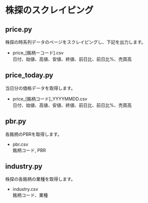 # 株探のスクレイピング

## price.py
株探の時系列データのページをスクレイピングし、下記を出力します。

- price_[銘柄ーコード].csv  
日付、始値、高値、安値、終値、前日比、前日比%、売買高

## price_today.py
当日分の価格データを取得します。
- price_[銘柄コード]_YYYYMMDD.csv  
日付、始値、高値、安値、終値、前日比、前日比%、売買高

## pbr.py
各銘柄のPBRを取得します。
- pbr.csv  
銘柄コード, PBR

## industry.py
株探の各銘柄の業種を取得します。
- industry.csv  
銘柄コード、業種